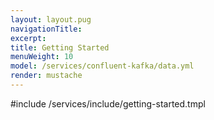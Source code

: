 ```yaml
---
layout: layout.pug
navigationTitle:
excerpt:
title: Getting Started
menuWeight: 10
model: /services/confluent-kafka/data.yml
render: mustache
---
```


#include /services/include/getting-started.tmpl

